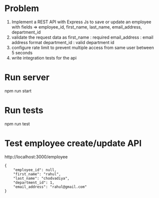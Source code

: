 # Problem
1. Implement a REST API with Express Js to save or update an employee with fields => employee_id, first_name, last_name, email_address, department_id
2. validate the request data as 
    first_name : required
    email_address : email address format
    department_id : valid department id 
3. configure rate limit to prevent multiple access from same user between 5 seconds
4. write integration tests for the api

# Run server
npm run start

# Run tests
npm run test

# Test employee create/update API
http://localhost:3000/employee

```
{
    "employee_id": null,
    "first_name": "rahul",
    "last_name": "chodvadiya",
    "department_id": 1,
    "email_address": "rahul@gmail.com"
}
```